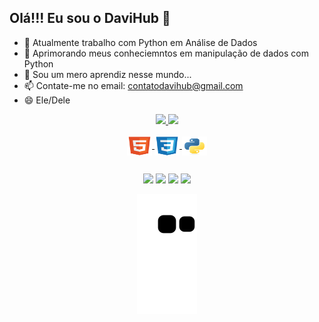 ## **Olá!!! Eu sou o DaviHub** 👋

- 🔭 Atualmente trabalho com Python em Análise de Dados
- 🌱 Aprimorando meus conheciemntos em manipulação de dados com Python
- 💬 Sou um mero aprendiz nesse mundo...
- 📫 Contate-me no email: contatodavihub@gmail.com
- 😄 Ele/Dele

<div align="center">
  <a href="https://github.com/DaviHub">
  <img height="180em" src="https://github-readme-stats.vercel.app/api?username=DaviHub&show_icons=true&theme=dark&include_all_commits=true&count_private=true"/>
  <img height="180em" src="https://github-readme-stats.vercel.app/api/top-langs/?username=DaviHub&layout=compact&langs_count=7&theme=dark"/>
</div>

<div style="display: inline_block" align="center"><br>
 <img align="center" alt="Rafa-HTML" height="30" width="40" src="https://raw.githubusercontent.com/devicons/devicon/master/icons/html5/html5-original.svg">
  <img align="center" alt="Rafa-CSS" height="30" width="40" src="https://raw.githubusercontent.com/devicons/devicon/master/icons/css3/css3-original.svg">
  <img align="center" alt="Rafa-Python" height="30" width="40" src="https://raw.githubusercontent.com/devicons/devicon/master/icons/python/python-original.svg">
</div>
  
  ##
  
  <div align="center">
     <a href="https://instagram.com/davisantana_borges" target="_blank"><img src="https://img.shields.io/badge/-Instagram-%23E4405F?style=for-the-badge&logo=instagram&logoColor=white" target="_blank"></a>
     <a href="https://discord.gg/" target="_blank"><img src="https://img.shields.io/badge/Discord-7289DA?style=for-the-badge&logo=discord&logoColor=white" target="_blank"></a> 
     <a href = "mailto:contatodavihub@gmail.com"><img src="https://img.shields.io/badge/-Gmail-%23333?style=for-the-badge&logo=gmail&logoColor=white" target="_blank"></a>
     <a href="https://www.linkedin.com/in/davi-santana-borges-907327112/" target="_blank"><img src="https://img.shields.io/badge/-LinkedIn-%230077B5?style=for-the-badge&logo=linkedin&logoColor=white" target="_blank"></a> 
     
![Snake animation](https://github.com/DaviHub/DaviHub/blob/output/github-contribution-grid-snake.svg)
      
  </div>
  
